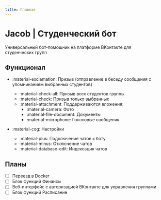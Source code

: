 ```yaml
---
title: Главная
---
```


# Jacob | Студенческий бот

Универсальный бот-помощник на платформе ВКонтакте для студенческих групп

## Функционал

- :material-exclamation: Призыв (отправление в беседу сообщения с упомнинанием выбранных студентов)
    - :material-check-all: Призыв всех студентов группы
    - :material-check: Призыв только выбранных
    - :material-attachment: Поддерживаются вложения:
        - :material-camera: Фото
        - :material-file-document: Документы
        - :material-microphone: Голосовые сообщения
        
- :material-cog: Настройки
    - :material-plus: Подключение чатов к боту
    - :material-minus: Отключение чатов
    - :material-database-edit: Индексация чатов
        
## Планы

- [ ] Переезд в Docker
- [ ] Блок функций Финансы
- [ ] Веб-интерфейс с авторизацией ВКонтакте для управления группами
- [ ] Блок функций Расписание
